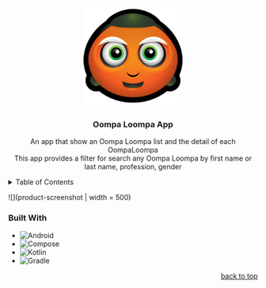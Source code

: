 <a name="readme-top"></a>


<!-- PROJECT LOGO -->
<br />
<div align="center">
  <a>
    <img src="app/src/main/res/mipmap/ic_launcher.png" alt="Logo" width="200" height="200">
  </a>

  <h3 align="center">Oompa Loompa App</h3>

  <p align="center">
    An app that show an Oompa Loompa list and the detail of each OompaLoompa
    <br />
    This app provides a filter for search any Oompa Loompa by first name or last name, profession, gender
  </p>
</div>



<!-- TABLE OF CONTENTS -->
<details>
  <summary>Table of Contents</summary>
    <ul>
        <li><a href="#built-with">Built With</a></li>
    </ul>
</details>

![](product-screenshot | width = 500)

### Built With
* ![Android][Android]
* ![Compose](https://img.shields.io/badge/JetPack%20Compose-8A2BE2)
* ![Kotlin][Kotlin]
* ![Gradle][Gradle]
  
<p align="right"><a href="#readme-top">back to top</a></p>

<!-- MARKDOWN LINKS & IMAGES -->
<!-- https://www.markdownguide.org/basic-syntax/#reference-style-links -->
[product-screenshot]: product_screenshot.png
[Android]: https://img.shields.io/badge/Android-0769AD?style=for-the-badge&logo=android&logoColor=white
[Kotlin]: https://img.shields.io/badge/kotlin-%237F52FF.svg?style=for-the-badge&logo=kotlin&logoColor=white
[Gradle]: https://img.shields.io/badge/Gradle-02303A.svg?style=for-the-badge&logo=Gradle&logoColor=white
